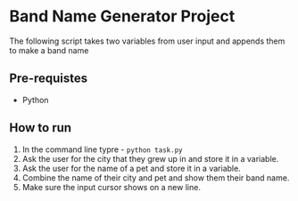 # Band Name Generator Project

The following script takes two variables from user input and appends them to make a band name

## Pre-requistes
- Python

## How to run

1. In the command line typre - `python task.py`
2. Ask the user for the city that they grew up in and store it in a variable.
3. Ask the user for the name of a pet and store it in a variable.
4. Combine the name of their city and pet and show them their band name.
5. Make sure the input cursor shows on a new line.
